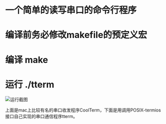 # 一个简单的读写串口的命令行程序
# 编译前务必修改makefile的预定义宏
# 编译 make
# 运行 ./tterm

![运行截图](https://github.com/xxyyttxx/Quadcopter/raw/master/utility/tterm/run-shot.png)

上面是mac上比较有名的串口收发程序CoolTerm，下面是用调用POSIX-termios接口自己实现的串口通信程序tterm。
